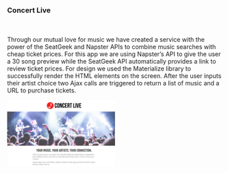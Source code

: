 <h3>Concert Live</h3> 
<br> <br>
Through our mutual love for music we have created a service with the power of the SeatGeek and Napster APIs to combine music searches with cheap ticket prices. 
For this app we are using Napster’s API to give the user a 30 song preview while the SeatGeek API automatically provides a link to review ticket prices. 
For design we used the Materialize library to successfully render the HTML elements on the screen. 
After the user inputs their artist choice two Ajax calls are triggered to return a list of music and a URL to purchase tickets.

<a href="https://joshehenry.github.io/Project-1/"><img src="https://github.com/joshehenry/Project-1/blob/master/images/Snapshot.JPG" alt="Concert Live" style="width: 50%; height: 50%;"></a>
